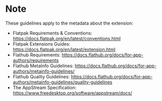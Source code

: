 # Note

These guidelines apply to the metadata about the extension:

- Flatpak Requirements \& Conventions: <https://docs.flatpak.org/en/latest/conventions.html>
- Flatpak Extensions Guides: <https://docs.flatpak.org/en/latest/extension.html>
- Flathub Requirements: <https://docs.flathub.org/docs/for-app-authors/requirements>
- Flathub MetaInfo Guidelines: <https://docs.flathub.org/docs/for-app-authors/metainfo-guidelines/>
- Flathub Quality Guidelines: <https://docs.flathub.org/docs/for-app-authors/metainfo-guidelines/quality-guidelines>
- The AppStream Specification: <https://www.freedesktop.org/software/appstream/docs/>
